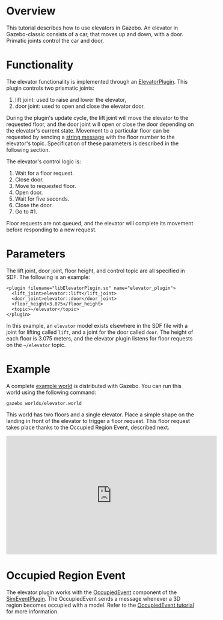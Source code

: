 # Overview

This tutorial describes how to use elevators in Gazebo. An elevator in
Gazebo-classic consists of a car, that moves up and down, with a door. Primatic joints control the car and door.

# Functionality

The elevator functionality is implemented through an
[ElevatorPlugin](http://gazebosim.org/api/code/dev/classgazebo_1_1ElevatorPlugin.html).
This plugin controls two prismatic joints:

1. lift joint: used to raise and lower the elevator,
1. door joint: used to open and close the elevator door.

During the plugin's update cycle, the lift joint will move the elevator to
the requested floor, and the door joint will open or close the door
depending on the elevator's current state. Movement to a particular floor
can be requested by sending a [string message](http://gazebosim.org/api/msgs/dev/gz__string_8proto.html) with the floor number to the
elevator's topic. Specification of these parameters is described in the
following section.

The elevator's control logic is:

1. Wait for a floor request.
1. Close door.
1. Move to requested floor.
1. Open door.
1. Wait for five seconds.
1. Close the door.
1. Go to #1.

Floor requests are not queued, and the elevator will complete its movement
before responding to a new request.

# Parameters

The lift joint, door joint, floor height, and control topic are all
specified in SDF. The following is an example:

~~~
<plugin filename="libElevatorPlugin.so" name="elevator_plugin">
  <lift_joint>elevator::lift</lift_joint>
  <door_joint>elevator::door</door_joint>
  <floor_height>3.075</floor_height>
  <topic>~/elevator</topic>
</plugin>
~~~

In this example, an `elevator` model exists elsewhere in the SDF file with
a joint for lifting called `lift`, and a joint for the door called `door`.
The height of each floor is 3.075 meters, and the elevator plugin listens
for floor requests on the `~/elevator` topic.

# Example

A complete [example world](https://github.com/osrf/gazebo/blob/master/worlds/elevator.world) is distributed with Gazebo. You can run this
world using the following command:

~~~
gazebo worlds/elevator.world
~~~

This world has two floors and a single elevator. Place a simple shape on the
landing in front of the elevator to trigger a floor request. This floor
request takes place thanks to the Occupied Region Event, described next.

<iframe width="560" height="315" src="https://www.youtube.com/embed/LuteVPy92-0" frameborder="0" allowfullscreen></iframe>

# Occupied Region Event

The elevator plugin works with the [OccupiedEvent](http://gazebosim.org/api/code/dev/classgazebo_1_1OccupiedEventSource.html) component of the [SimEventPlugin](http://gazebosim.org/api/code/dev/classgazebo_1_1SimEventsPlugin.html). The OccupiedEvent sends a message whenever a 3D region becomes occupied with a model. Refer to the [OccupiedEvent tutorial](/tutorials?tut=occupiedevent&cat=plugins) for more information.
